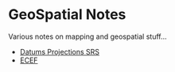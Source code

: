 GeoSpatial Notes
================

Various notes on mapping and geospatial stuff...



* [Datums Projections SRS](notes/datums_projections_srs.md)
* [ECEF](notes/ecef.md)
